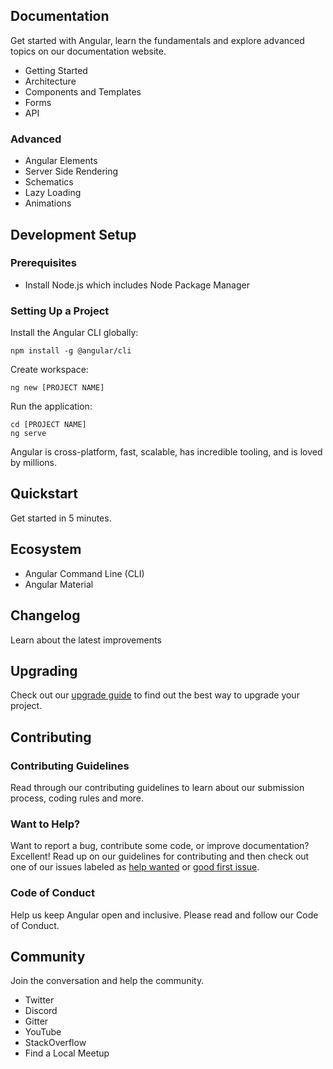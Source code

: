 ## Documentation

Get started with Angular, learn the fundamentals and explore advanced topics on our documentation website.

* Getting Started
* Architecture
* Components and Templates
* Forms
* API

### Advanced

* Angular Elements
* Server Side Rendering
* Schematics
* Lazy Loading
* Animations
## Development Setup

### Prerequisites

* Install Node.js which includes Node Package Manager
### Setting Up a Project

Install the Angular CLI globally:

```
npm install -g @angular/cli
```

Create workspace:

```
ng new [PROJECT NAME]
```

Run the application:

```
cd [PROJECT NAME]
ng serve
```

Angular is cross-platform, fast, scalable, has incredible tooling, and is loved by millions.

## Quickstart

Get started in 5 minutes.

## Ecosystem

* Angular Command Line (CLI)
* Angular Material
## Changelog

Learn about the latest improvements

## Upgrading

Check out our [upgrade guide](https://update.angular.io/) to find out the best way to upgrade your project.

## Contributing

### Contributing Guidelines

Read through our contributing guidelines to learn about our submission process, coding rules and more.

### Want to Help?

Want to report a bug, contribute some code, or improve documentation? Excellent! Read up on our guidelines for contributing and then check out one of our issues labeled as [help wanted](https://github.com/angular/angular/labels/help%20wanted) or [good first issue](https://github.com/angular/angular/labels/good%20first%20issue).

### Code of Conduct

Help us keep Angular open and inclusive. Please read and follow our Code of Conduct.

## Community

Join the conversation and help the community.

* Twitter
* Discord
* Gitter
* YouTube
* StackOverflow
* Find a Local Meetup